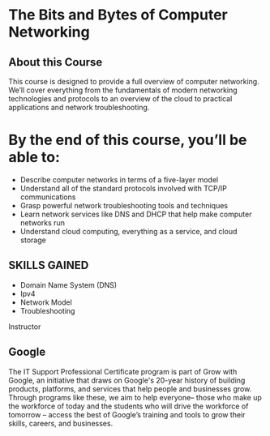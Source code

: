 # The Bits and Bytes of Computer Networking



## About this Course
This course is designed to provide a full overview of computer networking. We’ll cover everything from the fundamentals of modern networking technologies and protocols to an overview of the cloud to practical applications and network troubleshooting. 



# By the end of this course, you’ll be able to:
* Describe computer networks in terms of a five-layer model
* Understand all of the standard protocols involved with TCP/IP communications
* Grasp powerful network troubleshooting tools and techniques
* Learn network services like DNS and DHCP that help make computer networks run
* Understand cloud computing, everything as a service, and cloud storage



## SKILLS GAINED
* Domain Name System (DNS) 
* Ipv4
* Network Model
* Troubleshooting

Instructor


## Google
The IT Support Professional Certificate program is part of Grow with Google, an initiative that draws on Google's 20-year history of building products, platforms, and services that help people and businesses grow. Through programs like these, we aim to help everyone– those who make up the workforce of today and the students who will drive the workforce of tomorrow – access the best of Google’s training and tools to grow their skills, careers, and businesses.
